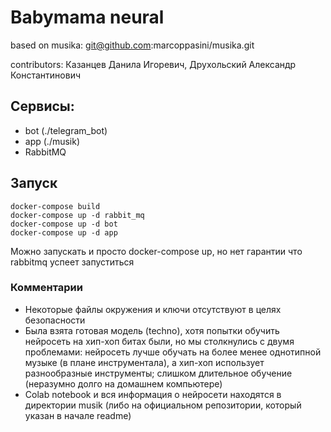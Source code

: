 # Babymama neural
based on musika: git@github.com:marcoppasini/musika.git 

contributors: Казанцев Данила Игоревич, Друхольский Александр Константинович


## Сервисы:
* bot (./telegram_bot)
* app (./musik)
* RabbitMQ
## Запуск
```
docker-compose build
docker-compose up -d rabbit_mq
docker-compose up -d bot
docker-compose up -d app
```
Можно запускать и просто docker-compose up, но нет гарантии что rabbitmq успеет запуститься

### Комментарии
* Некоторые файлы окружения и ключи отсутствуют в целях безопасности
* Была взята готовая модель (techno), хотя попытки обучить нейросеть на хип-хоп битах были, но мы столкнулись с двумя проблемами: нейросеть лучше обучать на более менее однотипной музыке (в плане инструментала), а хип-хоп использует разнообразные инструменты; слишком длительное обучение (неразумно долго на домашнем компьютере)
* Colab notebook и вся информация о нейросети находятся в директории musik (либо на официальном репозитории, который указан в начале readme)
